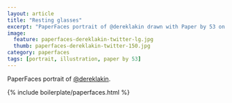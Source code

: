 ```yaml
---
layout: article
title: "Resting glasses"
excerpt: "PaperFaces portrait of @dereklakin drawn with Paper by 53 on an iPad."
image: 
  feature: paperfaces-dereklakin-twitter-lg.jpg
  thumb: paperfaces-dereklakin-twitter-150.jpg
category: paperfaces
tags: [portrait, illustration, paper by 53]
---
```


PaperFaces portrait of [@dereklakin](http://twitter.com/dereklakin).

{% include boilerplate/paperfaces.html %}